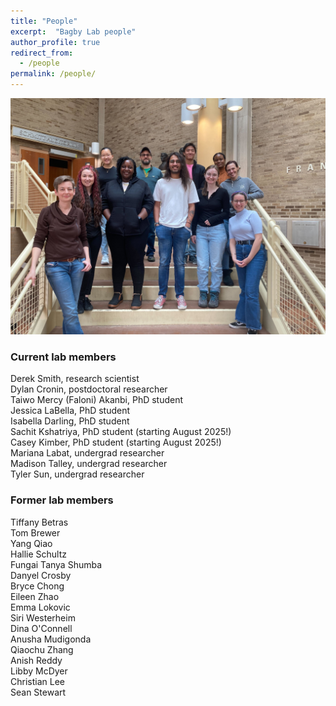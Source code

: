 ```yaml
---
title: "People"
excerpt:  "Bagby Lab people"
author_profile: true
redirect_from:
  - /people
permalink: /people/
---
```


![Bagby lab, spring 2024](/images/Lab_20240126.jpg)

### Current lab members

Derek Smith, research scientist  
Dylan Cronin, postdoctoral researcher  
Taiwo Mercy (Faloni) Akanbi, PhD student     
Jessica LaBella, PhD student  
Isabella Darling, PhD student  
Sachit Kshatriya, PhD student (starting August 2025!)  
Casey Kimber, PhD student (starting August 2025!)  
Mariana Labat, undergrad researcher   
Madison Talley, undergrad researcher   
Tyler Sun, undergrad researcher   

### Former lab members

Tiffany Betras  
Tom Brewer   
Yang Qiao  
Hallie Schultz  
Fungai Tanya Shumba  
Danyel Crosby  
Bryce Chong  
Eileen Zhao  
Emma Lokovic  
Siri Westerheim  
Dina O'Connell   
Anusha Mudigonda    
Qiaochu Zhang  
Anish Reddy  
Libby McDyer  
Christian Lee  
Sean Stewart  

<!---### Join us!--->

<!---We have projects for people who like to get their boots muddy, people who like to work at the bench, and people who like to poke at code.  If you like to do any or (especially) all of these things, get in touch!--->

